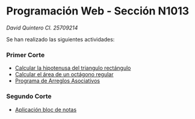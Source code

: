 <h1>Programación Web - Sección N1013</h1>
<p><em>David Quintero CI. 25709214</em></p>

<p>Se han realizado las siguientes actividades:</p>


<h3>Primer Corte</h3>
<ul>
    <li><a href="https://github.com/davq23/pw-2021/tree/master/hipotenusa">Calcular la hipotenusa del triangulo rectángulo</a></li>
    <li><a href="https://github.com/davq23/pw-2021/tree/master/octagono-regular">Calcular el área de un octágono regular</a></li>
    <li><a href="https://github.com/davq23/pw-2021/tree/master/arreglos-asociativos">Programa de Arreglos Asociativos</a></li>
</ul>

<h3>Segundo Corte</h3>
<ul>
    <li><a href="https://github.com/davq23/pw-2021/tree/master/bloc-de-notas">Aplicación bloc de notas</a></li>
</ul>